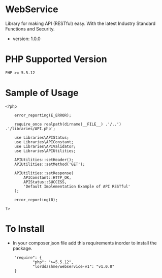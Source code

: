 # WebService

Library for making API (RESTful) easy.
With the latest Industry Standard Functions and Security.

* version: 1.0.0

# PHP Supported Version

```
PHP >= 5.5.12
```

# Sample of Usage

```
<?php

	error_reporting(E_ERROR);

	require_once realpath(dirname(__FILE__) .'/..') .'/libraries/API.php';

	use Libraries\APIStatus;
	use Libraries\APIConstant;
	use Libraries\APIValidator;
	use Libraries\APIUtilities;

	APIUtilities::setHeader();
	APIUtilities::setMethod('GET');

	APIUtilities::setResponse(
		APIConstant::HTTP_OK, 
		APIStatus::SUCCESS, 
		'Default Implementation Example of API RESTful'
	);

	error_reporting(0);

?>
```

# To Install

* In your composer.json file add this requirements inorder to install the package.

```
	"require": {
	        "php": ">=5.5.12",
	        "lorddashme/webservice-v1": "v1.0.0"
	}
```